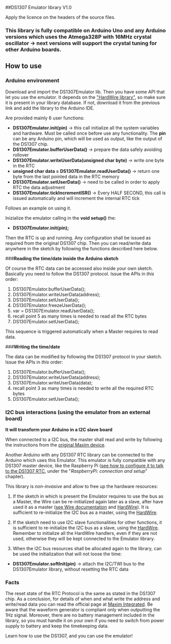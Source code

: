 ##DS1307 Emulator library V1.0

Apply the licence on the headers of the source files.

### This library is fully compatible on Arduino Uno and any Arduino versions which uses the Atmega328P with 16MHz crystal oscillator -> next versions will support the crystal tuning for other Arduino boards.

## How to use 

### Arduino environment

Download and import the DS1307Emulator lib. Then you have some API that let you use the emulator.
It depends on the ["HardWire library"](https://github.com/thexeno/HardWire-Arduino-Library), so make sure it is present in your library database. If not, download it from the previous link and add the library to the Arduino IDE.

Are provided mainly 6 user functions:

-   **DS1307Emulator.init(pin)** -> this call initialize all the system variables and hardware. Must be called once before use any functionality. The **pin** can be any Arduino pin, which will be used as output, like the output of the DS1307 chip.
-   **DS1307Emulator.bufferUserData()** -> prepare the data safely avoiding rollover
-   **DS1307Emulator.writeUserData(unsigned char byte)** -> write one byte in the RTC
-   **unsigned char data = DS1307Emulator.readUserData()** -> return one byte from the last pointed data in the RTC memory
-   **DS1307Emulator.setUserData()** -> need to be called in order to apply RTC the data adjustment
-   **DS1307Emulator.tickIncrementISR()** -> Every HALF SECOND, this call is issued automatically and will increment the internal RTC tick

Follows an example on using it.

Inizialize the emulator calling in the **void setup()** the:

- **DS1307Emulator.init(pin);**

Then the RTC is up and running. Any configuration shall be issued as required from the original DS1307 chip.
Then you can read/write data anywhere in the sketch by following the functions described here below.


###**Reading the time/date inside the Arduino sketch** 

Of course the RTC data can be accessed also inside your own sketch. Basically you need to follow the DS1307 protocol.
Issue the APIs in *this* order:

1.    DS1307Emulator.bufferUserData();
2.    DS1307Emulator.writeUserData(address);
3.    DS1307Emulator.setUserData();
4.    DS1307Emulator.freezeUserData();
5.    var = DS1307Emulator.readUserData();
6.    recall point 5 as many times is needed to read all the RTC bytes
7.    DS1307Emulator.setUserData();

This sequence is triggered automatically when a Master requires to read data.

###**Writing the time/date** 

The data can be modified by following the DS1307 protocol in your sketch. 
Issue the APIs in *this* order:

1.    DS1307Emulator.bufferUserData();
2.    DS1307Emulator.writeUserData(address);
3.    DS1307Emulator.writeUserData(data);
4.    recall point 3 as many times is needed to write all the required RTC bytes
5.    DS1307Emulator.setUserData();


### I2C bus interactions (using the emulator from an external board)


**It will transform your Arduino in a I2C slave board**

When connected to a I2C bus, the master shall read and write by following the instructions from the [original Maxim device](https://www.maximintegrated.com/en/products/digital/real-time-clocks/DS1307.html).

Another Arduino with any DS1307 RTC library can be connected to the Arduino which uses this Emulator. This emulator is fully compatible with any DS1307 master device, like the Raspberry Pi ([see how to configure it to talk to the DS1307 RTC](https://enricosanino.wordpress.com/2015/03/06/ds1307-real-time-clock-hacking/), under the "*RaspberryPi: connection and setup*" chapter).

This library is *non-invasive* and allow to free up the hardware resources:

1. If the sketch in which is present the Emulator requires to use the bus as a Master, the Wire can be re-initialized again later as a slave, after have used it as a master ([see Wire documentation](https://www.arduino.cc/en/Reference/Wire) and [HardWire](https://github.com/thexeno/HardWire-Arduino-Library)). It is sufficient to re-initialize the I2C bus as a master, using the [HardWire](https://github.com/thexeno/HardWire-Arduino-Library).

2. If the sketch need to use I2C slave functionalities for other functions, it is sufficient to re-initialize the I2C bus as a slave, using the [HardWire](https://github.com/thexeno/HardWire-Arduino-Library). Remember to initialize all the  HardWire handlers, even if they are not used, otherwise they will be kept connected to the Emulator library.

3. When the I2C bus resources shall be allocated again to the library, can be used the initialization that will not loose the time:

-   **DS1307Emulator.softInit(pin)** -> attach the I2C/TWI bus to the DS1307Emulator library, without resetting the RTC data



### Facts
The reset state of the RTC Protocol is the same as stated in the DS1307 chip. As a conclusion, for details of when and what write the address and write/read data you can read the official page at [Maxim Integrated](https://www.maximintegrated.com/en/products/digital/real-time-clocks/DS1307.html). 
Be aware that the waveform generator is compliant only when outputting the 1Hz signal. Moreover, there are no battery management included in the library, so you must handle it on your own if you need to switch from power supply to battery and keep the timekeeping data.

Learn how to use the DS1307, and you can use the emulator!
